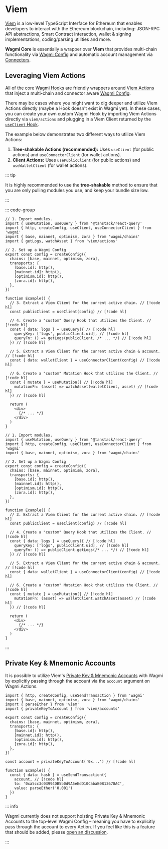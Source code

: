 # Viem

[Viem](https://viem.sh) is a low-level TypeScript Interface for Ethereum that enables developers to interact with the Ethereum blockchain, including: JSON-RPC API abstractions, Smart Contract interaction, wallet & signing implementations, coding/parsing utilities and more.

**Wagmi Core** is essentially a wrapper over **Viem** that provides multi-chain functionality via [Wagmi Config](/react/api/createConfig) and automatic account management via [Connectors](/react/api/connectors).

## Leveraging Viem Actions

All of the core [Wagmi Hooks](/react/api/actions) are friendly wrappers around [Viem Actions](https://viem.sh/docs/actions/public/introduction.html) that inject a multi-chain and connector aware [Wagmi Config](/react/api/createConfig).

There may be cases where you might want to dig deeper and utilize Viem Actions directly (maybe a Hook doesn't exist in Wagmi yet). In these cases, you can create your own custom Wagmi Hook by importing Viem Actions directly via `viem/actions` and plugging in a Viem Client returned by the [`useClient` Hook](/react/api/actions/useClient).

The example below demonstrates two different ways to utilize Viem Actions:

1. **Tree-shakable Actions (recommended):** Uses `useClient` (for public actions) and `useConnectorClient` (for wallet actions).
2. **Client Actions:** Uses `usePublicClient` (for public actions) and  `useWalletClient` (for wallet actions).

::: tip

It is highly recommended to use the **tree-shakable** method to ensure that you are only pulling modules you use, and keep your bundle size low.

:::

::: code-group

```tsx [Tree-shakable Actions]
// 1. Import modules. 
import { useMutation, useQuery } from '@tanstack/react-query'
import { http, createConfig, useClient, useConnectorClient } from 'wagmi' 
import { base, mainnet, optimism, zora } from 'wagmi/chains' 
import { getLogs, watchAsset } from 'viem/actions'

// 2. Set up a Wagmi Config 
export const config = createConfig({ 
  chains: [base, mainnet, optimism, zora], 
  transports: { 
    [base.id]: http(), 
    [mainnet.id]: http(), 
    [optimism.id]: http(), 
    [zora.id]: http(), 
  }, 
}) 

function Example() {
  // 3. Extract a Viem Client for the current active chain. // [!code hl]
  const publicClient = useClient(config) // [!code hl]

  // 4. Create a "custom" Query Hook that utilizes the Client. // [!code hl]
  const { data: logs } = useQuery({ // [!code hl]
    queryKey: ['logs', publicClient.uid], // [!code hl]
    queryFn: () => getLogs(publicClient, /* ... */) // [!code hl]
  }) // [!code hl]
  
  // 5. Extract a Viem Client for the current active chain & account. // [!code hl]
  const { data: walletClient } = useConnectorClient(config) // [!code hl]

  // 6. Create a "custom" Mutation Hook that utilizes the Client. // [!code hl]
  const { mutate } = useMutation({ // [!code hl]
    mutationFn: (asset) => watchAsset(walletClient, asset) // [!code hl]
  }) // [!code hl]

  return (
    <div>
      {/* ... */}
    </div>
  )
}
```

```tsx [Client Actions]
// 1. Import modules. 
import { useMutation, useQuery } from '@tanstack/react-query'
import { http, createConfig, useClient, useConnectorClient } from 'wagmi' 
import { base, mainnet, optimism, zora } from 'wagmi/chains' 

// 2. Set up a Wagmi Config 
export const config = createConfig({ 
  chains: [base, mainnet, optimism, zora], 
  transports: { 
    [base.id]: http(), 
    [mainnet.id]: http(), 
    [optimism.id]: http(), 
    [zora.id]: http(), 
  }, 
}) 

function Example() {
  // 3. Extract a Viem Client for the current active chain. // [!code hl]
  const publicClient = useClient(config) // [!code hl]

  // 4. Create a "custom" Query Hook that utilizes the Client. // [!code hl]
  const { data: logs } = useQuery({ // [!code hl]
    queryKey: ['logs', publicClient.uid], // [!code hl]
    queryFn: () => publicClient.getLogs(/* ... */) // [!code hl]
  }) // [!code hl]
  
  // 5. Extract a Viem Client for the current active chain & account. // [!code hl]
  const { data: walletClient } = useConnectorClient(config) // [!code hl]

  // 6. Create a "custom" Mutation Hook that utilizes the Client. // [!code hl]
  const { mutate } = useMutation({ // [!code hl]
    mutationFn: (asset) => walletClient.watchAsset(asset) // [!code hl]
  }) // [!code hl]

  return (
    <div>
      {/* ... */}
    </div>
  )
}
```

:::

## Private Key & Mnemonic Accounts

It is possible to utilize Viem's [Private Key & Mnemonic Accounts](https://viem.sh/docs/accounts/local.html) with Wagmi by explicitly passing through the account via the `account` argument on Wagmi Actions.

```tsx
import { http, createConfig, useSendTransaction } from 'wagmi' 
import { base, mainnet, optimism, zora } from 'wagmi/chains' 
import { parseEther } from 'viem'
import { privateKeyToAccount } from 'viem/accounts'

export const config = createConfig({ 
  chains: [base, mainnet, optimism, zora], 
  transports: { 
    [base.id]: http(), 
    [mainnet.id]: http(), 
    [optimism.id]: http(), 
    [zora.id]: http(), 
  }, 
}) 

const account = privateKeyToAccount('0x...') // [!code hl]

function Example() {
  const { data: hash } = useSendTransaction({
    account, // [!code hl]
    to: '0xa5cc3c03994DB5b0d9A5eEdD10CabaB0813678AC',
    value: parseEther('0.001')
  })
}
```

::: info

Wagmi currently does not support hoisting Private Key & Mnemonic Accounts to the top-level Wagmi Config – meaning you have to explicitly pass through the account to every Action. If you feel like this is a feature that should be added, please [open an discussion](https://github.com/wevm/wagmi/discussions/new?category=ideas).

:::